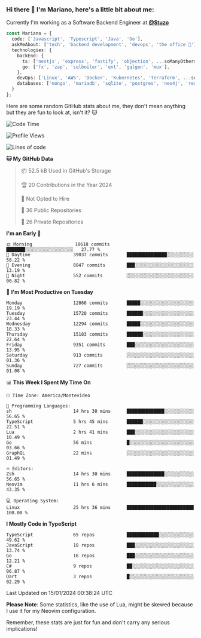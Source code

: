 ### Hi there 👋 I'm Mariano, here's a little bit about me:

Currently I'm working as a Software Backend Engineer at [**@Stuzo**](https://www.stuzo.com/)

```ts
const Mariano = {
  code: ['Javascript', 'Typescript', 'Java', 'Go'],
  askMeAbout: ['tech', 'backend development', 'devops', 'the office 💼'],
  technologies: {
    backEnd: {
      ts: ['nestjs', 'express', 'fastify', 'objection', ...soManyOthersFrameworks],
      go: ['fx', 'zap', 'sqlboiler', 'ent', 'gqlgen', 'mux'],
    },
    devOps: ['Linux', 'AWS', 'Docker', 'Kubernetes', 'Terraform', ...soManyOthersTools],
    databases: ['mongo', 'mariadb', 'sqlite', 'postgres', 'neo4j', 'redis', ...],
  }
};
```

Here are some random GitHub stats about me, they don't mean anything but they are fun to look at, isn't it? 🐱

<!--START_SECTION:waka-->
![Code Time](http://img.shields.io/badge/Code%20Time-1%2C492%20hrs%2010%20mins-blue)

![Profile Views](http://img.shields.io/badge/Profile%20Views-0-blue)

![Lines of code](https://img.shields.io/badge/From%20Hello%20World%20I%27ve%20Written-13.8%20million%20lines%20of%20code-blue)

**🐱 My GitHub Data** 

> 📦 52.5 kB Used in GitHub's Storage 
 > 
> 🏆 20 Contributions in the Year 2024
 > 
> 🚫 Not Opted to Hire
 > 
> 📜 36 Public Repositories 
 > 
> 🔑 26 Private Repositories 
 > 
**I'm an Early 🐤** 

```text
🌞 Morning                18618 commits       ███████░░░░░░░░░░░░░░░░░░   27.77 % 
🌆 Daytime                39037 commits       ███████████████░░░░░░░░░░   58.22 % 
🌃 Evening                8847 commits        ███░░░░░░░░░░░░░░░░░░░░░░   13.19 % 
🌙 Night                  552 commits         ░░░░░░░░░░░░░░░░░░░░░░░░░   00.82 % 
```
📅 **I'm Most Productive on Tuesday** 

```text
Monday                   12866 commits       █████░░░░░░░░░░░░░░░░░░░░   19.19 % 
Tuesday                  15720 commits       ██████░░░░░░░░░░░░░░░░░░░   23.44 % 
Wednesday                12294 commits       █████░░░░░░░░░░░░░░░░░░░░   18.33 % 
Thursday                 15183 commits       ██████░░░░░░░░░░░░░░░░░░░   22.64 % 
Friday                   9351 commits        ███░░░░░░░░░░░░░░░░░░░░░░   13.95 % 
Saturday                 913 commits         ░░░░░░░░░░░░░░░░░░░░░░░░░   01.36 % 
Sunday                   727 commits         ░░░░░░░░░░░░░░░░░░░░░░░░░   01.08 % 
```


📊 **This Week I Spent My Time On** 

```text
🕑︎ Time Zone: America/Montevideo

💬 Programming Languages: 
sh                       14 hrs 30 mins      ██████████████░░░░░░░░░░░   56.65 % 
TypeScript               5 hrs 45 mins       ██████░░░░░░░░░░░░░░░░░░░   22.51 % 
Lua                      2 hrs 41 mins       ███░░░░░░░░░░░░░░░░░░░░░░   10.49 % 
Go                       56 mins             █░░░░░░░░░░░░░░░░░░░░░░░░   03.66 % 
GraphQL                  22 mins             ░░░░░░░░░░░░░░░░░░░░░░░░░   01.49 % 

🔥 Editors: 
Zsh                      14 hrs 30 mins      ██████████████░░░░░░░░░░░   56.65 % 
Neovim                   11 hrs 6 mins       ███████████░░░░░░░░░░░░░░   43.35 % 

💻 Operating System: 
Linux                    25 hrs 36 mins      █████████████████████████   100.00 % 
```

**I Mostly Code in TypeScript** 

```text
TypeScript               65 repos            ████████████░░░░░░░░░░░░░   49.62 % 
JavaScript               18 repos            ███░░░░░░░░░░░░░░░░░░░░░░   13.74 % 
Go                       16 repos            ███░░░░░░░░░░░░░░░░░░░░░░   12.21 % 
C#                       9 repos             ██░░░░░░░░░░░░░░░░░░░░░░░   06.87 % 
Dart                     3 repos             █░░░░░░░░░░░░░░░░░░░░░░░░   02.29 % 
```




 Last Updated on 15/01/2024 00:38:24 UTC
<!--END_SECTION:waka-->

**Please Note**: Some statistics, like the use of Lua, might be skewed because I use it for my Neovim configuration.

Remember, these stats are just for fun and don't carry any serious implications!
